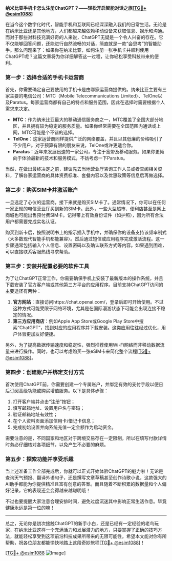 **纳米比亚手机卡怎么注册ChatGPT？——轻松开启智能对话之旅[[TG💪+ @esim1088](https://t.me/s/esim1088)]**

在当今这个数字化时代，智能手机和互联网已经深深融入我们的日常生活。无论是在纳米比亚还是其他地方，人们都越来越依赖移动设备来获取信息、娱乐和沟通。而对于那些对科技充满好奇的人来说，ChatGPT无疑是一个令人兴奋的存在。它不仅能够回答问题，还能进行自然流畅的对话，简直就是一款“会思考”的智能助手。那么问题来了：如果你在纳米比亚，如何注册一张手机卡并顺利使用ChatGPT呢？这篇文章将为你详细解答这一过程，让你轻松享受科技带来的便利。

### 第一步：选择合适的手机卡运营商

首先，你需要确定自己要使用的手机卡是由哪家运营商提供的。纳米比亚主要有三家主要的电信公司：MTC（Mobile Telecommunications Limited）、TelOne以及Paratus。每家运营商都有自己的特点和服务范围，因此在选择时需要根据个人需求来决定。

- **MTC**：作为纳米比亚最大的移动通信服务商之一，MTC覆盖了全国大部分地区，并且拥有较为稳定的服务质量。如果你经常需要在全国范围内通话或上网，MTC可能是个不错的选择。
- **TelOne**：这家运营商同样提供广泛的网络覆盖，并且以其低廉的价格吸引了不少用户。对于预算有限的朋友来说，TelOne或许更适合你。
- **Paratus**：近年来发展迅速的一家公司，专注于宽带及移动服务。如果你更倾向于体验最新的技术和服务模式，不妨考虑一下Paratus。

当然，在做出最终决定之前，建议先去当地营业厅咨询工作人员或者查阅相关资料，了解各家运营商的具体资费标准、套餐内容以及优惠政策等信息后再做选择。

### 第二步：购买SIM卡并激活账户

一旦选定了心仪的运营商，接下来就是购买SIM卡了。通常情况下，你可以在任何一家正规的电信营业厅买到新的SIM卡。此外，一些大型超市、便利店甚至是网上商城也可能出售预付费SIM卡。记得带上有效身份证件（如护照），因为所有合法用户都需要完成实名认证。

购买到新卡后，按照说明书上的指示插入手机中，并确保你的设备支持该频率制式（大多数现代智能手机都能兼容）。然后通过短信或应用程序完成激活流程。这一步骤通常包括输入个人信息、设置密码以及确认联系方式等内容。如果遇到困难，可以直接联系客服热线寻求帮助。

### 第三步：安装并配置必要的软件工具

为了让ChatGPT正常工作，你需要确保手机上安装了最新版本的操作系统，并且下载安装了官方客户端或其他第三方平台的应用程序。目前支持ChatGPT访问的主要途径有两种：

1. **官方网站**：直接访问https://chat.openai.com/，登录后即可开始使用。不过这种方式可能受限于网络环境，尤其是在国际漫游状态下可能会出现连接不稳定的情况。
2. **第三方应用商店**：例如Apple App Store或Google Play Store中搜索“ChatGPT”，找到对应的应用程序并下载安装。这类应用往往经过优化，用户体验更加友好便捷。

另外，为了提高数据传输速度和稳定性，强烈推荐使用Wi-Fi网络而非移动数据流量来进行操作。同时，也可以考虑购买一张eSIM卡来简化整个流程[[TG💪+ @esim1088](https://t.me/s/esim1088)]。

### 第四步：创建账户并绑定支付方式

首次使用ChatGPT前，你需要创建一个专属账户，并绑定有效的支付手段以便日后订阅高级功能或购买增值服务。以下是具体步骤：

1. 打开客户端并点击“注册”按钮；
2. 填写邮箱地址、设置用户名与密码；
3. 验证邮箱地址有效性；
4. 在个人资料页面添加信用卡/借记卡信息；
5. 完成初始设置并向系统充值一定金额作为启动资金。

需要注意的是，不同国家和地区对于跨境交易存在一定限制，所以在填写付款详情时务必仔细核对各项细节，以免产生不必要的麻烦。

### 第五步：探索功能并享受乐趣

当上述准备工作全部完成后，你就可以正式开始体验ChatGPT的魅力啦！无论是查询天气预报、翻译外语句子，还是撰写文章草稿甚至创作诗歌小说，这款强大的AI助手都能为你提供精准且富有创意的答案。而且随着不断积累的数据量和个人偏好记录，它的表现还会变得越来越聪明哦！

不过也要提醒大家注意合理安排时间，避免过度沉迷其中影响正常生活作息。毕竟健康永远是第一位的嘛！

---

总之，无论你是初次接触ChatGPT的新手小白，还是已经有一定经验的老鸟玩家，在纳米比亚这样一个充满活力和发展潜力的地方，只要掌握了正确的技巧方法，就能轻松享受到这项前沿科技成果所带来的无限可能性。希望本文能对你有所帮助，祝各位朋友都能愉快地踏上这段奇妙旅程[[TG💪+ @esim1088](https://t.me/s/esim1088)]！

[[TG💪+ @esim1088](https://t.me/s/esim1088) ![Image](https://i.postimg.cc/4NQfJmqS/Snipaste-2025-05-13-00-14-12.png)]